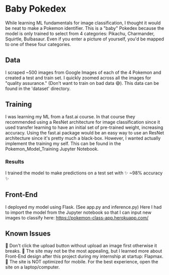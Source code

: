 ﻿
# Baby Pokedex 
While learning ML fundamentals for image classification, I thought it would be neat to make a Pokemon identifier. This is a "baby" Pokedex because the model is only trained to select from 4 categories: Pikachu, Charmander, Squirtle, Bulbasaur. Even if you enter a picture of yourself, you'd be mapped to one of these four categories.

## Data

I scraped ~500 images from Google Images of each of the 4 Pokemon and created a test and train set. I quickly zoomed across all the images for "quality assurance." (Don't want to train on bad data 😅). This data can be found in the 'dataset' directory.

## Training

I was learning my ML from a fast.ai course. In that course they recommended using a ResNet architecture for image classification since it used transfer learning to have an initial set of pre-trained weight, increasing accuracy. Using the fast.ai package would be an easy way to use an ResNet architecture since it's pretty much a black-box. However, I wanted actually implement the training my self. This can be found in the Pokemon_Model_Training Jupyter Notebook.

### Results 

I trained the model to make predictions on a test set with ✨ ~98% accuracy ✨

## Front-End

I deployed my model using Flask. (See app.py and inference.py)
Here I had to import the model from the Jupyter notebook so that I can input new images to classify here: https://pokemon-class-app.herokuapp.com/

## Known Issues
😬 Don't click the upload button without upload an image first otherwise it breaks.
😬 The site may not be the most appealing, but I learned more about Front-End design after this project during my internship at startup: Flapmax.
😬 The site is NOT optimized for mobile. For the best experience, open the site on a laptop/computer.



